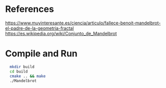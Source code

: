 # References
https://www.muyinteresante.es/ciencia/articulo/fallece-benoit-mandelbrot-el-padre-de-la-geometria-fractal
https://es.wikipedia.org/wiki/Conjunto_de_Mandelbrot

# Compile and Run
```bash
  mkdir build
  cd build
  cmake .. && make
  ./Mandelbrot
```

